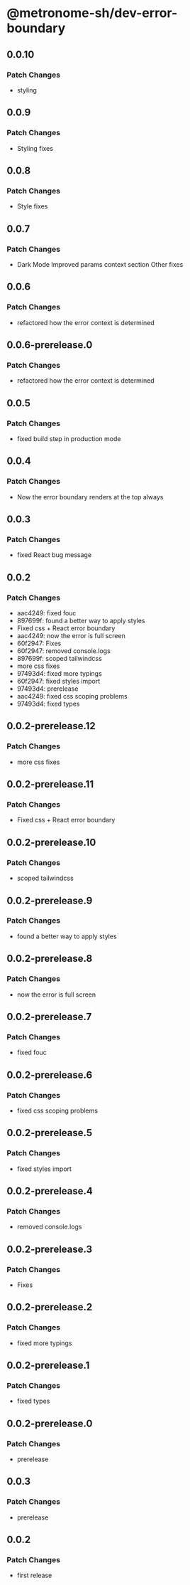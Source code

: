 # @metronome-sh/dev-error-boundary

## 0.0.10

### Patch Changes

- styling

## 0.0.9

### Patch Changes

- Styling fixes

## 0.0.8

### Patch Changes

- Style fixes

## 0.0.7

### Patch Changes

- Dark Mode
  Improved params context section
  Other fixes

## 0.0.6

### Patch Changes

- refactored how the error context is determined

## 0.0.6-prerelease.0

### Patch Changes

- refactored how the error context is determined

## 0.0.5

### Patch Changes

- fixed build step in production mode

## 0.0.4

### Patch Changes

- Now the error boundary renders at the top always

## 0.0.3

### Patch Changes

- fixed React bug message

## 0.0.2

### Patch Changes

- aac4249: fixed fouc
- 897699f: found a better way to apply styles
- Fixed css + React error boundary
- aac4249: now the error is full screen
- 60f2947: Fixes
- 60f2947: removed console.logs
- 897699f: scoped tailwindcss
- more css fixes
- 97493d4: fixed more typings
- 60f2947: fixed styles import
- 97493d4: prerelease
- aac4249: fixed css scoping problems
- 97493d4: fixed types

## 0.0.2-prerelease.12

### Patch Changes

- more css fixes

## 0.0.2-prerelease.11

### Patch Changes

- Fixed css + React error boundary

## 0.0.2-prerelease.10

### Patch Changes

- scoped tailwindcss

## 0.0.2-prerelease.9

### Patch Changes

- found a better way to apply styles

## 0.0.2-prerelease.8

### Patch Changes

- now the error is full screen

## 0.0.2-prerelease.7

### Patch Changes

- fixed fouc

## 0.0.2-prerelease.6

### Patch Changes

- fixed css scoping problems

## 0.0.2-prerelease.5

### Patch Changes

- fixed styles import

## 0.0.2-prerelease.4

### Patch Changes

- removed console.logs

## 0.0.2-prerelease.3

### Patch Changes

- Fixes

## 0.0.2-prerelease.2

### Patch Changes

- fixed more typings

## 0.0.2-prerelease.1

### Patch Changes

- fixed types

## 0.0.2-prerelease.0

### Patch Changes

- prerelease

## 0.0.3

### Patch Changes

- prerelease

## 0.0.2

### Patch Changes

- first release
